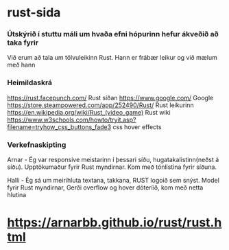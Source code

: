 # rust-sida


### Útskýrið í stuttu máli um hvaða efni hópurinn hefur ákveðið að taka fyrir
Við erum að tala um tölvuleikinn Rust. Hann er frábær leikur og við mælum með hann
### Heimildaskrá

https://rust.facepunch.com/ Rust síðan
https://www.google.com/ Google
https://store.steampowered.com/app/252490/Rust/ Rust leikurinn
https://en.wikipedia.org/wiki/Rust_(video_game) Rust wiki
https://www.w3schools.com/howto/tryit.asp?filename=tryhow_css_buttons_fade3 css hover effects


### Verkefnaskipting 
Arnar - Ég var responsive meistarinn í þessari síðu, hugatakalistinn(neðst á síðu). Upptökumaður fyrir Rust myndirnar. Kom með tónlistina fyrir síðuna.

Halli - Ég sá um meirihluta textana, takkana, RUST logoið sem snýst. Model fyrir Rust myndirnar, Gerði overflow og hover dóteríið, kom með netta hlutina

#  https://arnarbb.github.io/rust/rust.html
